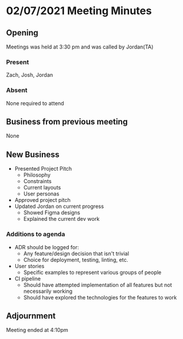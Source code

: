 # 02/07/2021 Meeting Minutes

## Opening
Meetings was held at 3:30 pm and was called by Jordan(TA)

### Present
Zach, Josh, Jordan

### Absent
None required to attend

## Business from previous meeting
None

## New Business
- Presented Project Pitch
    - Philosophy
    - Constraints
    - Current layouts
    - User personas
- Approved project pitch
- Updated Jordan on current progress
    - Showed Figma designs
    - Explained the current dev work

### Additions to agenda
- ADR should be logged for:
	- Any feature/design decision that isn't trivial
	- Choice for deployment, testing, linting, etc.
- User stories
	- Specific examples to represent various groups of people
- CI pipeline
	- Should have attempted implementation of all features but not necessarily working
    - Should have explored the technologies for the features to work

## Adjournment
Meeting ended at 4:10pm
